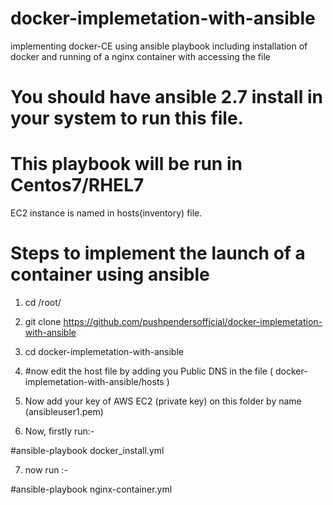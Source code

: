 # docker-implemetation-with-ansible  
implementing docker-CE using ansible playbook including installation of docker and running of a nginx container with accessing the file 

# You should have ansible 2.7 install in your system to run this file.
# This playbook will be run in Centos7/RHEL7

 EC2 instance is named in hosts(inventory) file.
 
 # Steps to implement the launch of a container using ansible 
 
 1. cd /root/
 
 2. git clone https://github.com/pushpendersofficial/docker-implemetation-with-ansible
 
 3. cd docker-implemetation-with-ansible
 
 4. #now edit the host file by adding you Public DNS in the file ( docker-implemetation-with-ansible/hosts )
 
 5. Now add your key of AWS EC2 (private key) on this folder by name (ansibleuser1.pem)
 
 6. Now, firstly run:-
 
  #ansible-playbook docker_install.yml
  
  7. now run :-
  
  #ansible-playbook nginx-container.yml
